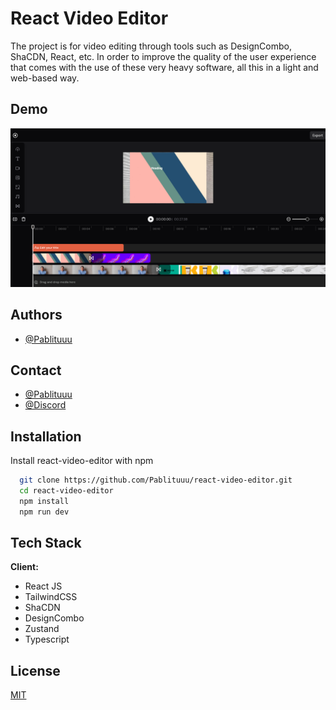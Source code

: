# React Video Editor

The project is for video editing through tools such as DesignCombo, ShaCDN, React, etc. In order to improve the quality of the user experience that comes with the use of these very heavy software, all this in a light and web-based way.

## Demo

![Logo](image/image.png)

## Authors

- [@Pablituuu](https://www.github.com/Pablituuu)

## Contact

- [@Pablituuu](https://www.github.com/Pablituuu)
- [@Discord](https://discord.gg/nJHPtgKP)

## Installation

Install react-video-editor with npm

```bash
  git clone https://github.com/Pablituuu/react-video-editor.git
  cd react-video-editor
  npm install
  npm run dev
```

## Tech Stack

**Client:**

- React JS
- TailwindCSS
- ShaCDN
- DesignCombo
- Zustand
- Typescript

## License

[MIT](https://choosealicense.com/licenses/mit/)
